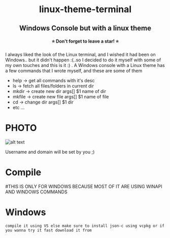 <h1 align="center">linux-theme-terminal</h1>
<h2 align="center">Windows Console but with a linux theme</h2>
<h4 align="center">⭐ Don't forget to leave a star! ⭐</h4>


I always liked the look of the Linux terminal, and I wished it had been on Windows.. but it didn't happen :(..so I decided to do it myself with some of my own touches and this is it :) .
A Windows console with a Linux theme has a few commands that I wrote myself, and these are some of them

* help -> get all commands with it's desc
* ls -> fetch all files/folders in current dir
* mkdir -> create new dir args[] $1 name of dir
* mkfile -> create new file args[] $1 name of file
* cd -> change dir args[] $1 dir
* etc ...

# PHOTO
![alt text](https://cdn.discordapp.com/attachments/725201064147550218/949016019702284398/Screenshot_2022-03-03_214518.png)

Username and domain will be set by you ;)

# Compile
#THIS IS ONLY FOR WINDOWS BECAUSE MOST OF IT ARE USING WINAPI AND WINDOWS COMMANDS
# Windows
`compile it using VS else make sure to install json-c using vcpkg or if you wanna try it fast download it from `
